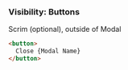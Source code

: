 ### Visibility: Buttons

Scrim (optional), outside of Modal

```html
<button>
  Close {Modal Name}
</button>
```
